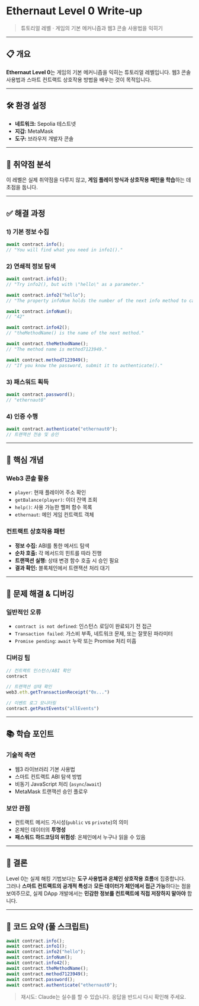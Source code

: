 # Ethernaut **Level 0** Write‑up

> 튜토리얼 레벨 · 게임의 기본 메커니즘과 웹3 콘솔 사용법을 익히기

---

## 📋 개요
**Ethernaut Level 0**는 게임의 기본 메커니즘을 익히는 튜토리얼 레벨입니다. 웹3 콘솔 사용법과 스마트 컨트랙트 상호작용 방법을 배우는 것이 목적입니다.

---

## 🛠 환경 설정
- **네트워크:** Sepolia 테스트넷  
- **지갑:** MetaMask  
- **도구:** 브라우저 개발자 콘솔

---

## 🔎 취약점 분석
이 레벨은 실제 취약점을 다루지 않고, **게임 플레이 방식과 상호작용 패턴을 학습**하는 데 초점을 둡니다.

---

## ✅ 해결 과정

### 1) 기본 정보 수집
```javascript
await contract.info();
// "You will find what you need in info1()."
```

### 2) 연쇄적 정보 탐색
```javascript
await contract.info1();
// "Try info2(), but with \"hello\" as a parameter."

await contract.info2("hello");
// "The property infoNum holds the number of the next info method to call."

await contract.infoNum();
// "42"

await contract.info42();
// "theMethodName() is the name of the next method."

await contract.theMethodName();
// "The method name is method7123949."

await contract.method7123949();
// "If you know the password, submit it to authenticate()."
```

### 3) 패스워드 획득
```javascript
await contract.password();
// "ethernaut0"
```

### 4) 인증 수행
```javascript
await contract.authenticate("ethernaut0");
// 트랜잭션 전송 및 승인
```

---

## 🧰 핵심 개념

### Web3 콘솔 활용
- `player`: 현재 플레이어 주소 확인  
- `getBalance(player)`: 이더 잔액 조회  
- `help()`: 사용 가능한 헬퍼 함수 목록  
- `ethernaut`: 메인 게임 컨트랙트 객체

### 컨트랙트 상호작용 패턴
- **정보 수집:** ABI를 통한 메서드 탐색  
- **순차 호출:** 각 메서드의 힌트를 따라 진행  
- **트랜잭션 실행:** 상태 변경 함수 호출 시 승인 필요  
- **결과 확인:** 블록체인에서 트랜잭션 처리 대기

---

## 🧩 문제 해결 & 디버깅

### 일반적인 오류
- `contract is not defined`: 인스턴스 로딩이 완료되기 전 접근
- `Transaction failed`: 가스비 부족, 네트워크 문제, 또는 잘못된 파라미터
- `Promise pending`: `await` 누락 또는 Promise 처리 미흡

### 디버깅 팁
```javascript
// 컨트랙트 인스턴스/ABI 확인
contract

// 트랜잭션 상태 확인
web3.eth.getTransactionReceipt("0x...")

// 이벤트 로그 모니터링
contract.getPastEvents("allEvents")
```

---

## 📚 학습 포인트

### 기술적 측면
- 웹3 라이브러리 기본 사용법
- 스마트 컨트랙트 ABI 탐색 방법
- 비동기 JavaScript 처리 (`async`/`await`)
- MetaMask 트랜잭션 승인 플로우

### 보안 관점
- 컨트랙트 메서드 가시성(`public` vs `private`)의 의미
- 온체인 데이터의 **투명성**
- **패스워드 하드코딩의 위험성**: 온체인에서 누구나 읽을 수 있음

---

## 🏁 결론
Level 0는 실제 해킹 기법보다는 **도구 사용법과 온체인 상호작용 흐름**에 집중합니다.  
그러나 **스마트 컨트랙트의 공개적 특성**과 **모든 데이터가 체인에서 접근 가능**하다는 점을 보여주므로, 실제 DApp 개발에서는 **민감한 정보를 컨트랙트에 직접 저장하지 말아야** 합니다.

---

## 🧪 코드 요약 (풀 스크립트)
```javascript
await contract.info();
await contract.info1();
await contract.info2("hello");
await contract.infoNum();
await contract.info42();
await contract.theMethodName();
await contract.method7123949();
await contract.password();
await contract.authenticate("ethernaut0");
```

> 재시도: Claude는 실수를 할 수 있습니다. 응답을 반드시 다시 확인해 주세요.
